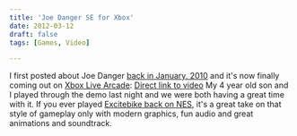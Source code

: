 ```yaml
---
title: 'Joe Danger SE for Xbox'
date: 2012-03-12
draft: false
tags: [Games, Video]

---
```


I first posted about Joe Danger [back in January, 2010](https://chrisenns.com/2010/01/joe-danger/) and it's now finally coming out on [Xbox Live Arcade](http://marketplace.xbox.com/en-GB/Product/Joe-Danger-Special-Edition/66acd000-77fe-1000-9115-d802584111f5): [Direct link to video](http://youtu.be/csBHU12Gm14) My 4 year old son and I played through the demo last night and we were both having a great time with it. If you ever played [Excitebike back on NES](http://en.wikipedia.org/wiki/Excitebike), it's a great take on that style of gameplay only with modern graphics, fun audio and great animations and soundtrack.